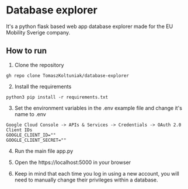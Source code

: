 # Database explorer
It's a python flask based web app database explorer made for the EU Mobility Sverige company.

## How to run
1. Clone the repository
```
gh repo clone TomaszKoltuniak/database-explorer
```

2. Install the requirements
```
python3 pip install -r requirements.txt
```

3. Set the environment variables in the .env example file and change it's name to .env
```
Google Cloud Console -> APIs & Services -> Credentials -> OAuth 2.0 Client IDs
GOOGLE_CLIENT_ID=""
GOOGLE_CLIENT_SECRET=""
```
4. Run the main file app.py

5. Open the https://localhost:5000 in your browser

6. Keep in mind that each time you log in using a new account, you will need to manually change their privileges within a database.